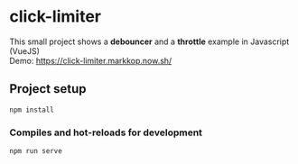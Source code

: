 # click-limiter

This small project shows a **debouncer** and a **throttle** example in Javascript (VueJS)\
Demo: https://click-limiter.markkop.now.sh/

## Project setup

```
npm install
```

### Compiles and hot-reloads for development

```
npm run serve
```
